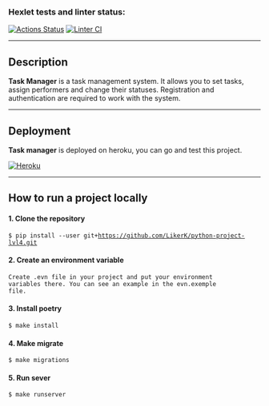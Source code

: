 ### Hexlet tests and linter status:
[![Actions Status](https://github.com/LikerK/python-project-lvl4/workflows/hexlet-check/badge.svg)](https://github.com/LikerK/python-project-lvl4/actions)
[![Linter CI](https://github.com/LikerK/python-project-lvl4/actions/workflows/my_linter.yml/badge.svg)](https://github.com/LikerK/python-project-lvl4/actions/workflows/my_linter.yml)

---
## Description

**Task Manager** is a task management system. It allows you to set tasks, assign performers and change their statuses. Registration and authentication are required to work with the system.

---
## Deployment

**Task manager** is deployed on heroku, you can go and test this project.

[![Heroku](https://pyheroku-badge.herokuapp.com/?app=immense-wave-07675&style=flat)](https://immense-wave-07675.herokuapp.com)

---
## How to run a project locally

#### 1. Clone the repository
<code>$ pip install --user git+https://github.com/LikerK/python-project-lvl4.git</code>

#### 2. Create an environment variable

<code>Create .evn file in your project and put your environment variables there. You can see an example in the evn.exemple file.</code>

#### 3. Install poetry

<code>$ make install</code>

#### 4. Make migrate

<code>$ make migrations </code>

#### 5. Run sever

<code>$ make runserver </code>
